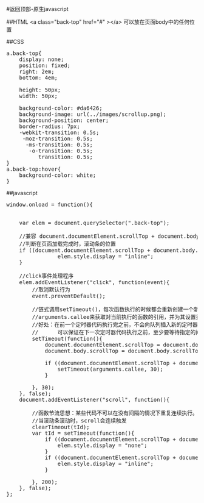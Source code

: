 #返回顶部-原生javascript

##HTML
\<a class="back-top" href="#" \>\</a\>
可以放在页面body中的任何位置

##CSS
<pre>
a.back-top{
	display: none;
	position: fixed;
	right: 2em;
	bottom: 4em;
		
	height: 50px;
	width: 50px;
		
	background-color: #da6426;
	background-image: url(../images/scrollup.png);
	background-position: center;
	border-radius: 7px;
	-webkit-transition: 0.5s;
	 -moz-transition: 0.5s;
	  -ms-transition: 0.5s;
	   -o-transition: 0.5s;
	      transition: 0.5s;		
}
a.back-top:hover{
	background-color: white;
}
</pre>

##javascript
<pre class="prettyprint">
window.onload = function(){
	

	var elem = document.querySelector(".back-top");

	//兼容 document.documentElement.scrollTop + document.body.scrollTop
	//判断在页面加载完成时，滚动条的位置
	if ((document.documentElement.scrollTop + document.body.scrollTop) >= 100){
				elem.style.display = "inline";
	}

	//click事件处理程序
	elem.addEventListener("click", function(event){
		//取消默认行为
		event.preventDefault();

		//链式调用setTimeout()，每次函数执行的时候都会重新创建一个新的定时器。
		//arguments.callee来获取对当前执行的函数的引用，并为其设置另外一个定时器
		//好处：在前一个定时器代码执行完之前，不会向队列插入新的定时器代码
		//      可以保证在下一次定时器代码执行之前，至少要等待指定的间隔
		setTimeout(function(){
			document.documentElement.scrollTop = document.documentElement.scrollTop - (document.documentElement.scrollTop / 3);
			document.body.scrollTop = document.body.scrollTop - (document.body.scrollTop / 3);

			if ((document.documentElement.scrollTop + document.body.scrollTop) > 0) {
				setTimeout(arguments.callee, 30);
			}

		}, 30);
	}, false);
	document.addEventListener("scroll", function(){
		
		//函数节流思想：某些代码不可以在没有间隔的情况下重复连续执行。
		//当滚动条滚动时，scroll会连续触发
		clearTimeout(tId);
		var tId = setTimeout(function(){
			if ((document.documentElement.scrollTop + document.body.scrollTop) < 100) {
				elem.style.display = "none";
			}
			if ((document.documentElement.scrollTop + document.body.scrollTop) >= 100){
				elem.style.display = "inline";
			}

		}, 200);	
	}, false);
};



</pre>



